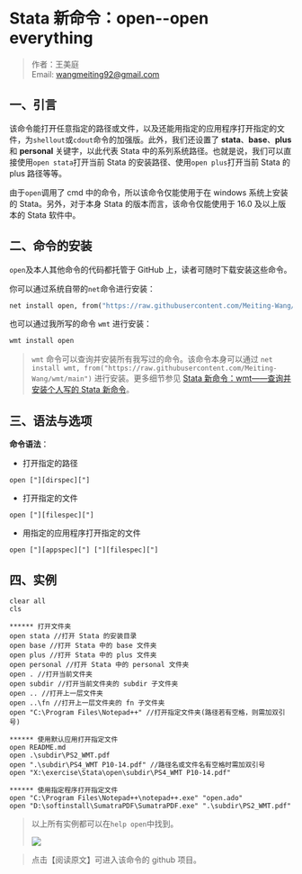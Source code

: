# Stata 新命令：open--open everything

> 作者：王美庭  
> Email: wangmeiting92@gmail.com

## 一、引言

该命令能打开任意指定的路径或文件，以及还能用指定的应用程序打开指定的文件，为`shellout`或`cdout`命令的加强版。此外，我们还设置了 **stata**、**base**、**plus** 和 **personal** 关键字，以此代表 Stata 中的系列系统路径。也就是说，我们可以直接使用`open stata`打开当前 Stata 的安装路径、使用`open plus`打开当前 Stata 的 plus 路径等等。

由于`open`调用了 cmd 中的命令，所以该命令仅能使用于在 windows 系统上安装的 Stata。另外，对于本身 Stata 的版本而言，该命令仅能使用于 16.0 及以上版本的 Stata 软件中。

## 二、命令的安装

`open`及本人其他命令的代码都托管于 GitHub 上，读者可随时下载安装这些命令。

你可以通过系统自带的`net`命令进行安装：

```stata
net install open, from("https://raw.githubusercontent.com/Meiting-Wang/open/main")
```

也可以通过我所写的命令 `wmt` 进行安装：

```stata
wmt install open
```

> `wmt` 命令可以查询并安装所有我写过的命令。该命令本身可以通过 `net install wmt, from("https://raw.githubusercontent.com/Meiting-Wang/wmt/main")` 进行安装。更多细节参见 [Stata 新命令：wmt——查询并安装个人写的 Stata 新命令](https://mp.weixin.qq.com/s/P2V_6et9crS5GeNNfO-6xQ)。

## 三、语法与选项

**命令语法**：

- 打开指定的路径

```stylus
open ["][dirspec]["]
```

- 打开指定的文件

```stylus
open ["][filespec]["]
```

- 用指定的应用程序打开指定的文件

```stylus
open ["][appspec]["] ["][filespec]["]
```

## 四、实例

```stylus
clear all
cls

****** 打开文件夹
open stata //打开 Stata 的安装目录
open base //打开 Stata 中的 base 文件夹
open plus //打开 Stata 中的 plus 文件夹
open personal //打开 Stata 中的 personal 文件夹
open . //打开当前文件夹
open subdir //打开当前文件夹的 subdir 子文件夹
open .. //打开上一层文件夹
open ..\fn //打开上一层文件夹的 fn 子文件夹
open "C:\Program Files\Notepad++" //打开指定文件夹(路径若有空格，则需加双引号)

****** 使用默认应用打开指定文件
open README.md
open .\subdir\PS2_WMT.pdf
open ".\subdir\PS4_WMT P10-14.pdf" //路径名或文件名有空格时需加双引号
open "X:\exercise\Stata\open\subdir\PS4_WMT P10-14.pdf"

****** 使用指定程序打开指定文件
open "C:\Program Files\Notepad++\notepad++.exe" "open.ado"
open "D:\softinstall\SumatraPDF\SumatraPDF.exe" ".\subdir\PS2_WMT.pdf"
```

> 以上所有实例都可以在`help open`中找到。
>
> ![](https://cdn.jsdelivr.net/gh/Meiting-Wang/pictures/picgo/picgo-20210930191918.png)

> 点击【阅读原文】可进入该命令的 github 项目。
